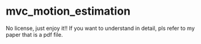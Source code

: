 # mvc_motion_estimation
No license, just enjoy it!!
If you want to understand in detail, pls refer to my paper that is a pdf file.
